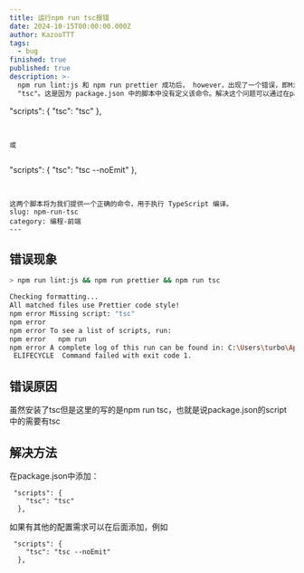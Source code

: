 ```yaml
---
title: 运行npm run tsc报错
date: 2024-10-15T00:00:00.000Z
author: KazooTTT
tags:
  - bug
finished: true
published: true
description: >-
  npm run lint:js 和 npm run prettier 成功后， however，出现了一个错误，即Missing script
  "tsc"。这是因为 package.json 中的脚本中没有定义该命令。解决这个问题可以通过在package.json中添加如下内容来实现：


  ```

  "scripts": {
      "tsc": "tsc"
    },
  ```


  或


  ```

  "scripts": {
      "tsc": "tsc --noEmit"
    },
  ```


  这两个脚本将为我们提供一个正确的命令，用于执行 TypeScript 编译。
slug: npm-run-tsc
category: 编程-前端
---
```


## 错误现象

``` bash
> npm run lint:js && npm run prettier && npm run tsc

Checking formatting...
All matched files use Prettier code style!
npm error Missing script: "tsc"
npm error
npm error To see a list of scripts, run:
npm error   npm run
npm error A complete log of this run can be found in: C:\Users\turbo\AppData\Local\npm-cache\_logs\2024-10-12T06_30_22_873Z-debug-0.log
 ELIFECYCLE  Command failed with exit code 1.
```

## 错误原因

虽然安装了tsc但是这里的写的是npm run tsc，也就是说package.json的script中的需要有tsc

## 解决方法

在package.json中添加：

```
 "scripts": {
    "tsc": "tsc"
  },
```

如果有其他的配置需求可以在后面添加，例如

```
 "scripts": {
    "tsc": "tsc --noEmit"
  },
```
